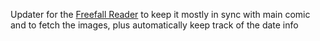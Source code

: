 Updater for the [Freefall Reader](https://saphi.re/freefall) to keep it mostly in sync with main comic and to fetch the images, plus automatically keep track of the date info
